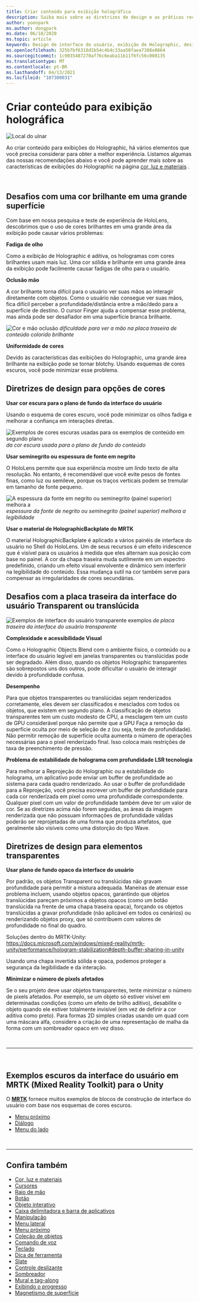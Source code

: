 ```yaml
---
title: Criar conteúdo para exibição holográfica
description: Saiba mais sobre as diretrizes de design e as práticas recomendadas para a exibição do Holographic em dispositivos HoloLens.
author: yoonpark
ms.author: dongpark
ms.date: 06/18/2020
ms.topic: article
keywords: Design de interface do usuário, exibição de Holographic, design de conteúdo, tema escuro, tema claro, headset de realidade misturada, headset de realidade mista do Windows, headset de realidade virtual, HoloLens, MRTK, kit de ferramentas de realidade misturada, design, pixels
ms.openlocfilehash: 325b7bf6318d1b54c4b4c33aa58faea7388e0864
ms.sourcegitcommit: 1c9035487270af76c6eaba11b11f6fc56c008135
ms.translationtype: MT
ms.contentlocale: pt-BR
ms.lasthandoff: 04/13/2021
ms.locfileid: "107300031"
---
```

# <a name="designing-content-for-holographic-display"></a>Criar conteúdo para exibição holográfica

![Local do ulnar](images/UX_Hero_DarkTheme.jpg)

Ao criar conteúdo para exibições do Holographic, há vários elementos que você precisa considerar para obter a melhor experiência. Listamos algumas das nossas recomendações abaixo e você pode aprender mais sobre as características de exibições do Holographic na página [cor, luz e materiais](color-light-and-materials.md) .

<br>

## <a name="challenges-with-bright-color-on-a-large-surface"></a>Desafios com uma cor brilhante em uma grande superfície 

Com base em nossa pesquisa e teste de experiência de HoloLens, descobrimos que o uso de cores brilhantes em uma grande área da exibição pode causar vários problemas: 

**Fadiga de olho** 

Como a exibição de Holographic é aditiva, os hologramas com cores brilhantes usam mais luz. Uma cor sólida e brilhante em uma grande área da exibição pode facilmente causar fadigas de olho para o usuário. 

**Oclusão mão** 

A cor brilhante torna difícil para o usuário ver suas mãos ao interagir diretamente com objetos. Como o usuário não consegue ver suas mãos, fica difícil perceber a profundidade/distância entre a mão/dedo para a superfície de destino. O cursor Finger ajuda a compensar esse problema, mas ainda pode ser desafiador em uma superfície branca brilhante. 

![Cor e mão oclusão ](images/color_handocclusion.jpg)
 *dificuldade para ver a mão na placa traseira de conteúdo colorido brilhante*

**Uniformidade de cores**

Devido às características das exibições do Holographic, uma grande área brilhante na exibição pode se tornar blotchy. Usando esquemas de cores escuros, você pode minimizar esse problema. 

## <a name="design-guidelines-for-color-choices"></a>Diretrizes de design para opções de cores

**Usar cor escura para o plano de fundo da interface do usuário**

Usando o esquema de cores escuro, você pode minimizar os olhos fadiga e melhorar a confiança em interações diretas. 

![Exemplos de cores escuras usadas para os exemplos de conteúdo em segundo plano ](images/color_dark_examples.jpg)
 *da cor escura usada para o plano de fundo do conteúdo*

**Usar seminegrito ou espessura de fonte em negrito**

O HoloLens permite que sua experiência mostre um lindo texto de alta resolução. No entanto, é recomendável que você evite pesos de fontes finas, como luz ou semileve, porque os traços verticais podem se tremular em tamanho de fonte pequeno. 

![A espessura da fonte em negrito ou seminegrito (painel superior) melhora a ](images/color_font_examples.jpg)
 *espessura da fonte de negrito ou seminegrito (painel superior) melhora a legibilidade*

**Usar o material de HolographicBackplate do MRTK**

O material HolographicBackplate é aplicado a vários painéis de interface do usuário no Shell do HoloLens. Um de seus recursos é um efeito iridescence que é visível para os usuários à medida que eles alternam sua posição com base no painel. A cor da chapa traseira muda sutilmente em um espectro predefinido, criando um efeito visual envolvente e dinâmico sem interferir na legibilidade do conteúdo. Essa mudança sutil na cor também serve para compensar as irregularidades de cores secundárias. 


## <a name="challenges-with-transparent-or-translucent-ui-backplate"></a>Desafios com a placa traseira da interface do usuário Transparent ou translúcida 

![Exemplos de interface do usuário transparente exemplos ](images/color_transparent_examples.jpg)
 *de placa traseira da interface do usuário transparente*

**Complexidade e acessibilidade Visual**

Como o Holographic Objects Blend com o ambiente físico, o conteúdo ou a interface do usuário legível em janelas transparentes ou translúcidas pode ser degradado. Além disso, quando os objetos Holographic transparentes são sobrepostos uns dos outros, pode dificultar o usuário de interagir devido à profundidade confusa.

**Desempenho**

Para que objetos transparentes ou translúcidas sejam renderizados corretamente, eles devem ser classificados e mesclados com todos os objetos, que existem em segundo plano. A classificação de objetos transparentes tem um custo modesto de CPU, a mesclagem tem um custo de GPU considerável porque não permite que a GPU Faça a remoção da superfície oculta por meio de seleção de z (ou seja, teste de profundidade). Não permitir remoção de superfície oculta aumenta o número de operações necessárias para o pixel renderizado final. Isso coloca mais restrições de taxa de preenchimento de pressão.

**Problema de estabilidade de holograma com profundidade LSR tecnologia**

Para melhorar a Reprojeção do Holographic ou a estabilidade do holograma, um aplicativo pode enviar um buffer de profundidade ao sistema para cada quadro renderizado. Ao usar o buffer de profundidade para a Reprojeção, você precisa escrever um buffer de profundidade para cada cor renderizada em pixel como uma profundidade correspondente. Qualquer pixel com um valor de profundidade também deve ter um valor de cor. Se as diretrizes acima não forem seguidas, as áreas da imagem renderizada que não possuam informações de profundidade válidas poderão ser reprojetadas de uma forma que produza artefatos, que geralmente são visíveis como uma distorção do tipo Wave.


## <a name="design-guidelines-for-transparent-elements"></a>Diretrizes de design para elementos transparentes

**Usar plano de fundo opaco da interface do usuário**

Por padrão, os objetos Transparent ou translúcidas não gravam profundidade para permitir a mistura adequada. Maneiras de atenuar esse problema incluem, usando objetos opacos, garantindo que objetos translúcidas pareçam próximos a objetos opacos (como um botão translúcida na frente de uma chapa traseira opaca), forçando os objetos translúcidas a gravar profundidade (não aplicável em todos os cenários) ou renderizando objetos proxy, que só contribuem com valores de profundidade no final do quadro.

Soluções dentro do MRTK-Unity: https://docs.microsoft.com/windows/mixed-reality/mrtk-unity/performance/hologram-stabilization#depth-buffer-sharing-in-unity  

Usando uma chapa invertida sólida e opaca, podemos proteger a segurança da legibilidade e da interação.

**Minimizar o número de pixels afetados**

Se o seu projeto deve usar objetos transparentes, tente minimizar o número de pixels afetados. Por exemplo, se um objeto só estiver visível em determinadas condições (como um efeito de brilho aditivo), desabilite o objeto quando ele estiver totalmente invisível (em vez de definir a cor aditiva como preto). Para formas 2D simples criadas usando um quad com uma máscara alfa, considere a criação de uma representação de malha da forma com um sombreador opaco em vez disso. 

<br/>

---

<br/>

## <a name="dark-ui-examples-in-mrtk-mixed-reality-toolkit-for-unity"></a>Exemplos escuros da interface do usuário em MRTK (Mixed Reality Toolkit) para o Unity

O **[MRTK](https://github.com/Microsoft/MixedRealityToolkit-Unity)** fornece muitos exemplos de blocos de construção de interface do usuário com base nos esquemas de cores escuros.

* [Menu próximo](https://docs.microsoft.com/windows/mixed-reality/mrtk-unity/features/ux-building-blocks/near-menu)
* [Diálogo](https://docs.microsoft.com/windows/mixed-reality/mrtk-unity/features/ux-building-blocks/dialog)
* [Menu do lado](https://docs.microsoft.com/windows/mixed-reality/mrtk-unity/features/ux-building-blocks/hand-menu)

<br>

---

## <a name="see-also"></a>Confira também

* [Cor, luz e materiais](color-light-and-materials.md)
* [Cursores](cursors.md)
* [Raio de mão](point-and-commit.md)
* [Botão](button.md)
* [Objeto interativo](interactable-object.md)
* [Caixa delimitadora e barra de aplicativos](app-bar-and-bounding-box.md)
* [Manipulação](direct-manipulation.md)
* [Menu lateral](hand-menu.md)
* [Menu próximo](near-menu.md)
* [Coleção de objetos](object-collection.md)
* [Comando de voz](voice-input.md)
* [Teclado](keyboard.md)
* [Dica de ferramenta](tooltip.md)
* [Slate](slate.md)
* [Controle deslizante](slider.md)
* [Sombreador](shader.md)
* [Mural e tag-along](billboarding-and-tag-along.md)
* [Exibindo o progresso](progress.md)
* [Magnetismo de superfície](surface-magnetism.md)
